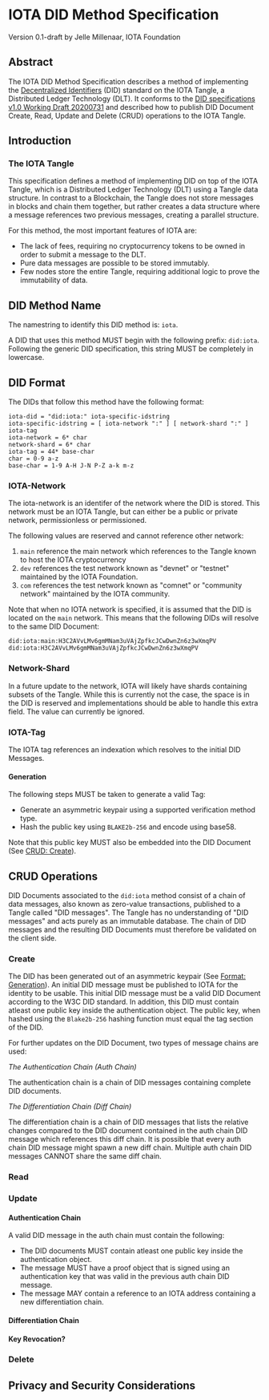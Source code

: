# IOTA DID Method Specification

Version 0.1-draft by Jelle Millenaar, IOTA Foundation

## Abstract

The IOTA DID Method Specification describes a method of implementing the [Decentralized Identifiers](https://www.w3.org/TR/did-core/) (DID) standard on the IOTA Tangle, a Distributed Ledger Technology (DLT). It conforms to the [DID specifications v1.0 Working Draft 20200731](https://www.w3.org/TR/2020/WD-did-core-20200731/) and described how to publish DID Document Create, Read, Update and Delete (CRUD) operations to the IOTA Tangle. 

## Introduction

### The IOTA Tangle

This specification defines a method of implementing DID on top of the IOTA Tangle, which is a Distributed Ledger Technology (DLT) using a Tangle data structure. In contrast to a Blockchain, the Tangle does not store messages in blocks and chain them together, but rather creates a data structure where a message references two previous messages, creating a parallel structure. 

For this method, the most important features of IOTA are: 

* The lack of fees, requiring no cryptocurrency tokens to be owned in order to submit a message to the DLT.
* Pure data messages are possible to be stored immutably. 
* Few nodes store the entire Tangle, requiring additional logic to prove the immutability of data. 

## DID Method Name

The namestring to identify this DID method is: `iota`.

A DID that uses this method MUST begin with the following prefix: `did:iota`. Following the generic DID specification, this string MUST be completely in lowercase.

## DID Format

The DIDs that follow this method have the following format:
```
iota-did = "did:iota:" iota-specific-idstring
iota-specific-idstring = [ iota-network ":" ] [ network-shard ":" ] iota-tag
iota-network = 6* char
network-shard = 6* char
iota-tag = 44* base-char
char = 0-9 a-z
base-char = 1-9 A-H J-N P-Z a-k m-z
```

### IOTA-Network

The iota-network is an identifer of the network where the DID is stored. This network must be an IOTA Tangle, but can either be a public or private network, permissionless or permissioned.

The following values are reserved and cannot reference other network:
1. `main` reference the main network which references to the Tangle known to host the IOTA cryptocurrency
2. `dev` references the test network known as "devnet" or "testnet" maintained by the IOTA Foundation.
3. `com` references the test network known as "comnet" or "community network" maintained by the IOTA community.

Note that when no IOTA network is specified, it is assumed that the DID is located on the `main` network. This means that the following DIDs will resolve to the same DID Document:
```
did:iota:main:H3C2AVvLMv6gmMNam3uVAjZpfkcJCwDwnZn6z3wXmqPV
did:iota:H3C2AVvLMv6gmMNam3uVAjZpfkcJCwDwnZn6z3wXmqPV
```

### Network-Shard

In a future update to the network, IOTA will likely have shards containing subsets of the Tangle. While this is currently not the case, the space is in the DID is reserved and implementations should be able to handle this extra field. The value can currently be ignored. 

### IOTA-Tag

The IOTA tag references an indexation which resolves to the initial DID Messages. 

#### Generation

The following steps MUST be taken to generate a valid Tag:
* Generate an asymmetric keypair using a supported verification method type.
* Hash the public key using `BLAKE2b-256` and encode using base58.

Note that this public key MUST also be embedded into the DID Document (See [CRUD: Create](#Create)).

## CRUD Operations

DID Documents associated to the `did:iota` method consist of a chain of data messages, also known as zero-value transactions, published to a Tangle called "DID messages". The Tangle has no understanding of "DID messages" and acts purely as an immutable database. The chain of DID messages and the resulting DID Documents must therefore be validated on the client side. 

### Create

The DID has been generated out of an asymmetric keypair (See [Format: Generation](#Generation)). An initial DID message must be published to IOTA for the identity to be usable. This initial DID message must be a valid DID Document according to the W3C DID standard. In addition, this DID must contain atleast one public key inside the authentication object. The public key, when hashed using the `Blake2b-256` hashing function must equal the tag section of the DID. 

For further updates on the DID Document, two types of message chains are used:

_The Authentication Chain (Auth Chain)_

The authentication chain is a chain of DID messages containing complete DID documents. 

_The Differentiation Chain (Diff Chain)_

The differentiation chain is a chain of DID messages that lists the relative changes compared to the DID document contained in the auth chain DID message which references this diff chain. It is possible that every auth chain DID message might spawn a new diff chain. Multiple auth chain DID messages CANNOT share the same diff chain. 

### Read

### Update

#### Authentication Chain

A valid DID message in the auth chain must contain the following:

* The DID documents MUST contain atleast one public key inside the authentication object. 
* The message MUST have a proof object that is signed using an authentication key that was valid in the previous auth chain DID message. 
* The message MAY contain a reference to an IOTA address containing a new differentiation chain.

#### Differentiation Chain

#### Key Revocation?

### Delete

## Privacy and Security Considerations
